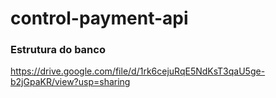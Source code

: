 # control-payment-api

### Estrutura do banco 
https://drive.google.com/file/d/1rk6cejuRqE5NdKsT3qaU5ge-b2jGpaKR/view?usp=sharing

